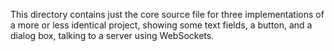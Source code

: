 This directory contains just the core source file for three implementations of a more or less identical project, showing some text 
fields, a button, and a dialog box, talking to a server using WebSockets.

